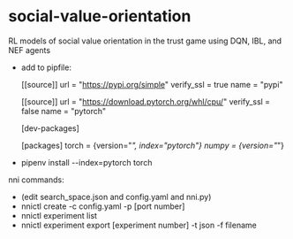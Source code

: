 # social-value-orientation
RL models of social value orientation in the trust game using DQN, IBL, and NEF agents

 - add to pipfile:

	[[source]]
	url = "https://pypi.org/simple"
	verify_ssl = true
	name = "pypi"

	[[source]]
	url = "https://download.pytorch.org/whl/cpu/"
	verify_ssl = false
	name = "pytorch"

	[dev-packages]

	[packages]
	torch = {version="*", index="pytorch"}
	numpy = {version="*"}

 - pipenv install --index=pytorch torch

nni commands:
 - (edit search_space.json and config.yaml and nni.py)
 - nnictl create -c config.yaml -p [port number]
 - nnictl experiment list
 - nnictl experiment export [experiment number] -t json -f filename